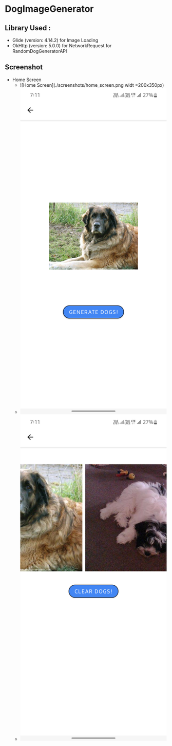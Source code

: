 # DogImageGenerator

## Library Used :  
- Glide (version: 4.14.2) for Image Loading
- OkHttp (version: 5.0.0) for NetworkRequest for RandomDogGeneratorAPI

## Screenshot

- Home Screen
  - ![Home Screen](./screenshots/home_screen.png widt =200x350px)
  - ![Generate Dog Screen](./screenshots/generate_dog.png)
  - ![Gallery Screen](./screenshots/gallery_screen.png)
